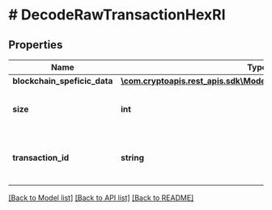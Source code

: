 # # DecodeRawTransactionHexRI

## Properties

Name | Type | Description | Notes
------------ | ------------- | ------------- | -------------
**blockchain_speficic_data** | [**\com.cryptoapis.rest_apis.sdk\Model\DecodeRawTransactionHexRIS**](DecodeRawTransactionHexRIS.md) |  |
**size** | **int** | Represents the total size of this transaction. |
**transaction_id** | **string** | Represents the decoded transaction hex. |

[[Back to Model list]](../../README.md#models) [[Back to API list]](../../README.md#endpoints) [[Back to README]](../../README.md)

